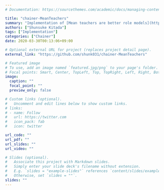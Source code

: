 ```yaml
---
# Documentation: https://sourcethemes.com/academic/docs/managing-content/

title: "chainer-MeanTeachers"
summary: "Implementation of [Mean teachers are better role models](https://arxiv.org/abs/1703.01780) in Chainer."
authors: ["Shunsuke Kitada"]
tags: ["Implementation"]
categories: ["Chainer"]
date: 2020-03-30T00:13:06+09:00

# Optional external URL for project (replaces project detail page).
external_link: "https://github.com/shunk031/chainer-MeanTeachers"

# Featured image
# To use, add an image named `featured.jpg/png` to your page's folder.
# Focal points: Smart, Center, TopLeft, Top, TopRight, Left, Right, BottomLeft, Bottom, BottomRight.
image:
  caption: ""
  focal_point: ""
  preview_only: false

# Custom links (optional).
#   Uncomment and edit lines below to show custom links.
# links:
# - name: Follow
#   url: https://twitter.com
#   icon_pack: fab
#   icon: twitter

url_code: ""
url_pdf: ""
url_slides: ""
url_video: ""

# Slides (optional).
#   Associate this project with Markdown slides.
#   Simply enter your slide deck's filename without extension.
#   E.g. `slides = "example-slides"` references `content/slides/example-slides.md`.
#   Otherwise, set `slides = ""`.
slides: ""
---
```

